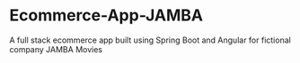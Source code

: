 # Ecommerce-App-JAMBA
A full stack ecommerce app built using Spring Boot and Angular for fictional company JAMBA Movies
